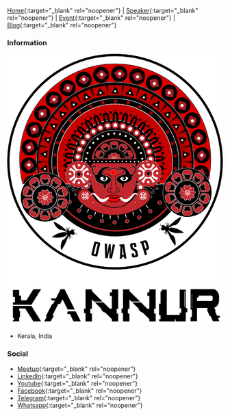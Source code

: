 [Home](https://owasp.org/www-chapter-kannur/){:target="_blank" rel="noopener"} | [Speaker](https://owasp.org/www-chapter-kannur/#div-speakers){:target="_blank" rel="noopener"} | [Event](https://owasp.org/www-chapter-kannur/#div-events){:target="_blank" rel="noopener"} | [Blog](https://owasp.org/www-chapter-kannur/#div-blogs){:target="_blank" rel="noopener"}
### Information

![OWASP Kannur Chapter](assets/images/logo.png "OWASP Kannur Chapter")
* Kerala, India

### Social
* [Meetup](https://www.meetup.com/owasp-kannur/){:target="_blank" rel="noopener"}
* [LinkedIn](https://www.linkedin.com/company/owasp-kannur){:target="_blank" rel="noopener"}
* [Youtube](https://www.youtube.com/channel/UC7f_G_Rrhyejigmm-7pwLcw/featured){:target="_blank" rel="noopener"}
* [Facebook](https://www.facebook.com/owaspkannur){:target="_blank" rel="noopener"}
* [Telegram](https://t.me/owaspkannur){:target="_blank" rel="noopener"}
* [Whatsapp](https://t.me/owaspkannur){:target="_blank" rel="noopener"}
